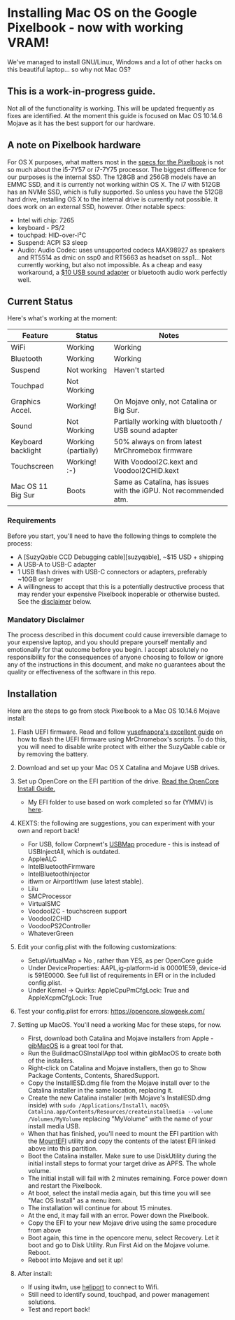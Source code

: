 # Installing Mac OS on the Google Pixelbook - now with working VRAM! 
We've managed to install GNU/Linux, Windows and a lot of other hacks on this beautiful laptop... so why not Mac OS? 

## This is a work-in-progress guide.
Not all of the functionality is working. This will be updated frequently as fixes are identified. At the moment this guide is focused on Mac OS 10.14.6 Mojave as it has the best support for our hardware.

## A note on Pixelbook hardware
For OS X purposes, what matters most in the [specs for the Pixelbook](https://support.google.com/pixelbook/answer/7504948?hl=en) is not so much about the i5-7Y57 or i7-7Y75 processor. The biggest difference for our purposes is the internal SSD. The 128GB and 256GB models have an EMMC SSD, and it is currently not working within OS X. The i7 with 512GB has an NVMe SSD, which is fully supported. So unless you have the 512GB hard drive, installing OS X to the internal drive is currently not possible. It does work on an external SSD, however. Other notable specs:
-  Intel wifi chip: 7265
-  keyboard - PS/2
-  touchpad: HID-over-I²C
-  Suspend: ACPI S3 sleep
-  Audio: Audio Codec: uses unsupported codecs MAX98927 as speakers and RT5514 as dmic on ssp0 and RT5663 as headset on ssp1... Not currently working, but also not impossible. As a cheap and easy workaround, a [$10 USB sound adapter](https://www.amazon.com/Syba-external-Adapter-Windows-C-Media/dp/B001MSS6CS) or bluetooth audio work perfectly well. 

## Current Status

Here's what's working at the moment:

| Feature            | Status               | Notes                                                             |
|--------------------|----------------------|-------------------------------------------------------------------|
| WiFi               | Working              | Working                                                           |
| Bluetooth          | Working              | Working                                                           |
| Suspend            | Not working          | Haven't started                                                   |
| Touchpad           | Not Working          |                                                                   |
| Graphics Accel.    | Working!             | On Mojave only, not Catalina or Big Sur.                          |
| Sound              | Not Working          | Partially working with bluetooth / USB sound adapter              |
| Keyboard backlight | Working (partially)  | 50% always on from latest MrChromebox firmware                    |
| Touchscreen        | Working! :-)         | With VoodooI2C.kext and VoodooI2CHID.kext                         |
| Mac OS 11 Big Sur  | Boots                | Same as Catalina, has issues with the iGPU. Not recommended atm.  |


### Requirements

Before you start, you'll need to have the following things to complete the process:

- A [SuzyQable CCD Debugging cable][suzyqable], ~$15 USD + shipping
- A USB-A to USB-C adapter
- 1 USB flash drives with USB-C connectors or adapters, preferably ~10GB or larger
- A willingness to accept that this is a potentially destructive process that may render your
  expensive Pixelbook inoperable or otherwise busted. See the [disclaimer](#disclaimer) below.

### Mandatory Disclaimer

The process described in this document could cause irreversible damage to your expensive laptop, and
you should prepare yourself mentally and emotionally for that outcome before you begin. I accept absolutely no responsibility for the consequences of anyone choosing to follow or ignore any of the instructions in this document, and make no guarantees about the quality or effectiveness of the
software in this repo.

## Installation

Here are the steps to go from stock Pixelbook to a Mac OS 10.14.6 Mojave install:

1. Flash UEFI firmware. Read and follow [yusefnapora's excellent guide](https://github.com/yusefnapora/pixelbook-linux) on how to flash the UEFI firmware using MrChromebox's scripts. To do this, you will need to disable write protect with either the SuzyQable cable or by removing the battery. 
2. Download and set up your Mac OS X Catalina and Mojave USB drives. 
3. Set up OpenCore on the EFI partition of the drive. [Read the OpenCore Install Guide.](https://dortania.github.io/) 
    - My EFI folder to use based on work completed so far (YMMV) is [here](https://www.dropbox.com/s/fbxfkh9t6ac8pav/EFI.zip?dl=0).
4. KEXTS: the following are suggestions, you can experiment with your own and report back!
    - For USB, follow Corpnewt's [USBMap](https://github.com/corpnewt/USBMap) procedure - this is instead of USBInjectAll, which is outdated.
    - AppleALC
    - IntelBluetoothFirmware
    - IntelBluetoothInjector
    - itlwm or AirportItlwm (use latest stable).
    - Lilu
    - SMCProcessor
    - VirtualSMC
    - VoodooI2C - touchscreen support
    - VoodooI2CHID
    - VoodooPS2Controller
    - WhateverGreen

5. Edit your config.plist with the following customizations:
    - SetupVirtualMap = No , rather than YES, as per OpenCore guide
    - Under DeviceProperties: AAPL,ig-platform-id is 00001E59, device-id is 591E0000. See full list of requirements in EFI or in the included config.plist. 
     - Under Kernel -> Quirks: AppleCpuPmCfgLock: True and AppleXcpmCfgLock: True
    
6. Test your config.plist for errors: https://opencore.slowgeek.com/

7. Setting up MacOS. You'll need a working Mac for these steps, for now. 
    -  First, download both Catalina and Mojave installers from Apple - [gibMacOS](https://github.com/corpnewt/gibMacOS) is a great tool for that. 
    -  Run the BuildmacOSInstallApp tool within gibMacOS to create both of the installers.
    -  Right-click on Catalina and Mojave installers, then go to Show Package Contents, Contents, SharedSupport.
    -  Copy the InstallESD.dmg file from the Mojave install over to the Catalina installer in the same location, replacing it.
    -  Create the new Catalina installer (with Mojave's InstallESD.dmg inside) with `sudo /Applications/Install\ macOS\ Catalina.app/Contents/Resources/createinstallmedia --volume /Volumes/MyVolume` replacing "MyVolume" with the name of your install media USB.
    - When that has finished, you'll need to mount the EFI partition with the [MountEFI](https://github.com/corpnewt/MountEFI) utility and copy the contents of the latest EFI linked above into this partition.
    - Boot the Catalina installer. Make sure to use DiskUtility during the initial install steps to format your target drive as APFS. The whole volume.
    - The initial install will fail with 2 minutes remaining. Force power down and restart the Pixelbook.
    - At boot, select the install media again, but this time you will see "Mac OS Install" as a menu item. 
    - The installation will continue for about 15 minutes. 
    - At the end, it may fail with an error. Power down the Pixelbook.
    - Copy the EFI to your new Mojave drive using the same procedure from above 
    - Boot again, this time in the opencore menu, select Recovery. Let it boot and go to Disk Utility. Run First Aid on the Mojave volume. Reboot.
    - Reboot into Mojave and set it up! 

8. After install: 
    - If using itwlm, use [heliport](https://openintelwireless.github.io/HeliPort) to connect to Wifi.
    - Still need to identify sound, touchpad, and power management solutions.
    - Test and report back!





